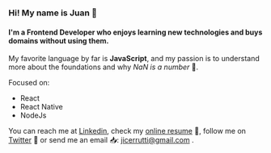 ### Hi! My name is Juan 👋
#### I'm a Frontend Developer who enjoys learning new technologies and buys domains without using them.

My favorite language by far is __JavaScript__, and my passion is to understand more about the foundations and why _NaN is a number_ 🤔.

Focused on:
- React
- React Native
- NodeJs

You can reach me at [Linkedin](https://www.linkedin.com/in/juancerrutti/), check my [online resume](https://juancerrutti.me) 📃, follow me on [Twitter](https://twitter.com/jicerrutti) 📢 or send me an email 📥: jicerrutti@gmail.com .

